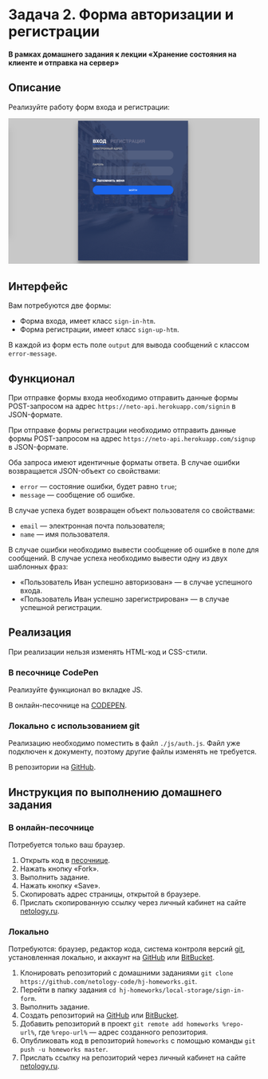 # Задача 2. Форма авторизации и регистрации

#### В рамках домашнего задания к лекции «Хранение состояния на клиенте и отправка на сервер»

## Описание

Реализуйте работу форм входа и регистрации:

![Форма входа и регистрации](./res/preview.png)

## Интерфейс

Вам потребуются две формы:
- Форма входа, имеет класс `sign-in-htm`.
- Форма регистрации, имеет класс `sign-up-htm`.

В каждой из форм есть поле `output` для вывода сообщений с классом `error-message`.

## Функционал

При отправке формы входа необходимо отправить данные формы POST-запросом на адрес `https://neto-api.herokuapp.com/signin` в JSON-формате.

При отправке формы регистрации необходимо отправить данные формы POST-запросом на адрес `https://neto-api.herokuapp.com/signup` в JSON-формате.

Оба запроса имеют идентичные форматы ответа. В случае ошибки возвращается JSON-объект со свойствами:
- `error` — состояние ошибки, будет равно `true`;
- `message` — сообщение об ошибке.

В случае успеха будет возвращен объект пользователя со свойствами:
- `email` — электронная почта пользователя;
- `name` — имя пользователя.

В случае ошибки необходимо вывести сообщение об ошибке в поле для сообщений. В случае успеха необходимо вывести одну из двух шаблонных фраз:
- «Пользователь Иван успешно авторизован» — в случае успешного входа.
- «Пользователь Иван успешно зарегистрирован» — в случае успешной регистрации.

## Реализация

При реализации нельзя изменять HTML-код и CSS-стили.

### В песочнице CodePen

Реализуйте функционал во вкладке JS.

В онлайн-песочнице на [CODEPEN](https://codepen.io/dfitiskin/pen/PKNgmL).

### Локально с использованием git

Реализацию необходимо поместить в файл `./js/auth.js`. Файл уже подключен к документу, поэтому другие файлы изменять не требуется.

В репозитории на [GitHub](https://github.com/netology-code/hj-homeworks/tree/master/local-storage/sign-in-form).

## Инструкция по выполнению домашнего задания

### В онлайн-песочнице

Потребуется только ваш браузер.

1. Открыть код в [песочнице](https://codepen.io/dfitiskin/pen/PKNgmL).
2. Нажать кнопку «Fork».
3. Выполнить задание.
4. Нажать кнопку «Save».
5. Скопировать адрес страницы, открытой в браузере.
6. Прислать скопированную ссылку через личный кабинет на сайте [netology.ru](http://netology.ru/).    

### Локально

Потребуются: браузер, редактор кода, система контроля версий [git](https://git-scm.com), установленная локально, и аккаунт на [GitHub](https://github.com/) или [BitBucket](https://bitbucket.org/).

1. Клонировать репозиторий с домашними заданиями `git clone https://github.com/netology-code/hj-homeworks.git`.
2. Перейти в папку задания `cd hj-homeworks/local-storage/sign-in-form`.
3. Выполнить задание.
4. Создать репозиторий на [GitHub](https://github.com/) или [BitBucket](https://bitbucket.org/).
5. Добавить репозиторий в проект `git remote add homeworks %repo-url%`, где `%repo-url%` — адрес созданного репозитория.
6. Опубликовать код в репозиторий `homeworks` с помощью команды `git push -u homeworks master`.
7. Прислать ссылку на репозиторий через личный кабинет на сайте [netology.ru](http://netology.ru/).
